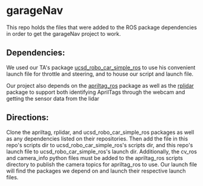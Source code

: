 # garageNav

This repo holds the files that were added to the ROS package dependencies in order to
get the garageNav project to work.

## Dependencies:

We used our TA's package [ucsd_robo_car_simple_ros](https://gitlab.com/djnighti/ucsd_robo_car_simple_ros) to use his convenient launch file for throttle and steering,
and to house our script and launch file.

Our project also depends on the [apriltag_ros](http://wiki.ros.org/apriltag_ros) package
as well as the [rplidar](http://wiki.ros.org/rplidar) package to support both identifying AprilTags through the webcam and getting the sensor data from the lidar

## Directions:

Clone the apriltag, rplidar, and ucsd_robo_car_simple_ros packages as well as any dependencies listed on their repositories. Then add the file in this repo's scripts dir to ucsd_robo_car_simple_ros's scripts dir, and this repo's launch file to ucsd_robo_car_simple_ros's launch dir. Additionally, the cv_ros and camera_info python files must be added to the apriltag_ros scripts directory to publish the camera topics for apriltag_ros to use. Our launch file will find the packages we depend on and launch their respective launch files.